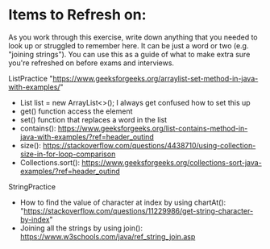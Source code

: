 # Items to Refresh on:

As you work through this exercise, write down anything that you needed to look up or struggled to remember here. It can be just a word or two (e.g. "joining strings"). You can use this as a guide of what to make extra sure you're refreshed on before exams and interviews.

ListPractice 
"https://www.geeksforgeeks.org/arraylist-set-method-in-java-with-examples/"
- List<String> list = new ArrayList<>(); I always get confused how to set this up
- get() function access the element
- set() function that replaces a word in the list
- contains(): https://www.geeksforgeeks.org/list-contains-method-in-java-with-examples/?ref=header_outind 
- size(): https://stackoverflow.com/questions/4438710/using-collection-size-in-for-loop-comparison 
- Collections.sort(): https://www.geeksforgeeks.org/collections-sort-java-examples/?ref=header_outind 

StringPractice
- How to find the value of character at index by using chartAt(): "https://stackoverflow.com/questions/11229986/get-string-character-by-index"
- Joining all the strings by using join(): https://www.w3schools.com/java/ref_string_join.asp 
